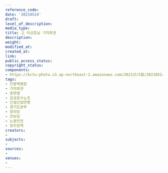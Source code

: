 ```yaml
---
reference_code: 
date: '20210514'
draft: 
level_of_description: 
media_type: 
title: 고 이선호님 기자회견
description: 
weight: 
modified_at: 
created_at: 
link: 
public_access_status: 
copyright_status: 
components:
- https://kctu-photo.s3.ap-northeast-2.amazonaws.com/2021년/5월/20210514-고+이선호님+기자회견_안중백병원_기자회견_총연맹_공공운수노조_건설산업연맹_경기도본부_정의당_진보당_노동안전_정치정책/_5D40021.jpg
tags:
- 안중백병원
- 기자회견
- 총연맹
- 공공운수노조
- 건설산업연맹
- 경기도본부
- 정의당
- 진보당
- 노동안전
- 정치정책
creators:
- 
subjects:
- 
sources:
- 
venues:
- 
---
```

